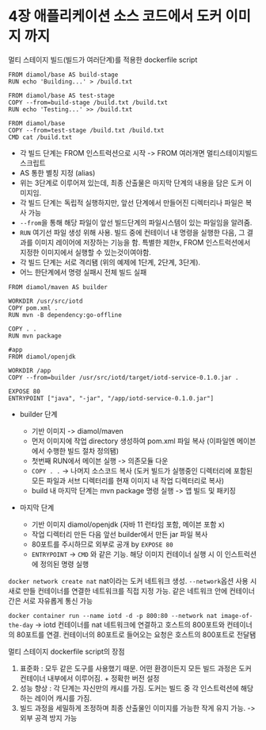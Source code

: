 # 4장 애플리케이션 소스 코드에서 도커 이미지 까지

멀티 스테이지 빌드(빌드가 여러단계)를 적용한 dockerfile script

```docker
FROM diamol/base AS build-stage
RUN echo 'Building...' > /build.txt

FROM diamol/base AS test-stage
COPY --from=build-stage /build.txt /build.txt
RUN echo 'Testing...' >> /build.txt

FROM diamol/base
COPY --from=test-stage /build.txt /build.txt
CMD cat /build.txt
```

- 각 빌드 단계는 FROM 인스트럭션으로 시작 -> FROM 여러개면 멀티스테이지빌드 스크립트
- AS 통한 별칭 지정 (alias)
- 위는 3단계로 이루어져 있는데, 최종 산출물은 마지막 단계의 내용을 담은 도커 이미지임.
- 각 빌드 단계는 독립적 실행하지만, 앞선 단계에서 만들어진 디렉터리나 파일은 복사 가능
- `--from`을 통해 해당 파일이 앞선 빌드단계의 파일시스템이 있는 파일임을 알려줌.
- `RUN` 여기선 파일 생성 위해 사용. 빌드 중에 컨테이너 내 명령을 실행한 다음, 그 결과를 이미지 레이어에 저장하는 기능을 함. 특별한 제한x, FROM 인스트럭션에서 지정한 이미지에서 실행할 수 있는것이여야함.
- 각 빌드 단계는 서로 격리됌 (위의 예제에 1단계, 2단계, 3단계).
- 어느 한단계에서 명령 실패시 전체 빌드 실패

```docker
FROM diamol/maven AS builder

WORKDIR /usr/src/iotd
COPY pom.xml .
RUN mvn -B dependency:go-offline

COPY . .
RUN mvn package

#app
FROM diamol/openjdk

WORKDIR /app
COPY --from=builder /usr/src/iotd/target/iotd-service-0.1.0.jar .

EXPOSE 80
ENTRYPOINT ["java", "-jar", "/app/iotd-service-0.1.0.jar"]
```

- builder 단계

  - 기반 이미지 -> diamol/maven
  - 먼저 이미지에 작업 directory 생성하여 pom.xml 파일 복사 (이파일엔 메이븐에서 수행한 빌드 절차 정의됌)
  - 첫번째 RUN에서 메이븐 실행 -> 의존모듈 다운
  - `COPY . .` -> 나머지 소스코드 복사 (도커 빌드가 실행중인 디렉터리에 포함된 모든 파일과 서브 디렉터리를 현재 이미지 내 작업 디렉터리로 복사)
  - build 내 마지막 단계는 mvn package 명령 실행 -> 앱 빌드 및 패키징

- 마지막 단계
  - 기반 이미지 diamol/openjdk (자바 11 런타임 포함, 메이븐 포함 x)
  - 작업 디렉터리 만든 다음 앞선 builder에서 만든 jar 파일 복사
  - 80포트를 주시하므로 외부로 공개 by `EXPOSE 80`
  - `ENTRYPOINT` -> `CMD` 와 같은 기능. 해당 이미지 컨테이너 실행 시 이 인스트럭션에 정의된 명령 실행

`docker network create nat` nat이라는 도커 네트워크 생성. `--network`옵션 사용 시 새로 만들 컨테이너를 연결한 네트워크를 직접 지정 가능. 같은 네트워크 안에 컨테이너 간은 서로 자유롭게 통신 가능

`docker container run --name iotd -d -p 800:80 --network nat image-of-the-day` -> iotd 컨테이너를 nat 네트워크에 연결하고 호스트의 800포트와 컨테이너의 80포트를 연결. 컨테이너의 80포트로 들어오는 요청은 호스트의 800포트로 전달됌

멀티 스테이지 dockerfile script의 장점

1. 표준화 : 모두 같은 도구를 사용했기 때문. 어떤 환경이든지 모든 빌드 과정은 도커 컨테이너 내부에서 이루어짐. + 정확한 버전 설정
2. 성능 향상 : 각 단계는 자신만의 캐시를 가짐. 도커는 빌드 중 각 인스트럭션에 해당하는 레이어 캐시를 가짐.
3. 빌드 과정을 세밀하게 조정하며 최종 산출물인 이미지를 가능한 작게 유지 가능. -> 외부 공격 방지 가능
